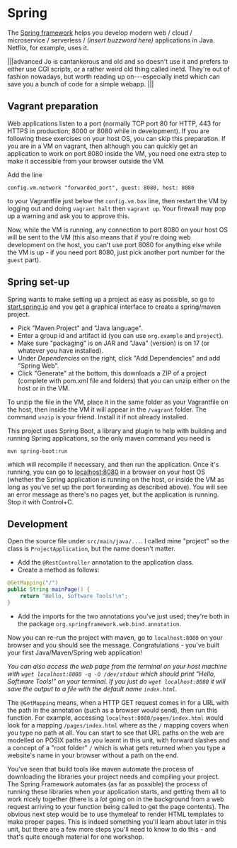 # Spring

The [Spring framework](https://spring.io/) helps you develop modern
web / cloud / microservice / serverless / _(insert buzzword here)_
applications in Java. Netflix, for example, uses it.  

|||advanced
Jo is cantankerous and old and so doesn't use it and prefers to
either use CGI scripts, or a rather weird old thing called inetd.
They're out of fashion nowadays, but worth reading up on---especially
inetd which can save you a bunch of code for a simple webapp.
|||

## Vagrant preparation

Web applications listen to a port (normally TCP port 80 for HTTP, 443
for HTTPS in production; 8000 or 8080 while in development). If you
are following these exercises on your host OS, you can skip this
preparation. If you are in a VM on vagrant, then although you can quickly get an application to work on port 8080 inside the VM, you need one extra step to make it accessible from your browser outside the VM.

Add the line

    config.vm.network "forwarded_port", guest: 8080, host: 8080

to your Vagrantfile just below the `config.vm.box` line, then restart the VM by logging out and doing `vagrant halt` then `vagrant up`. Your firewall may pop up a warning and ask you to approve this.

Now, while the VM is running, any connection to port 8080 on your host OS will be sent to the VM (this also means that if you're doing web development on the host, you can't use port 8080 for anything else while the VM is up - if you need port 8080, just pick another port number for the `guest` part).

## Spring set-up

Spring wants to make setting up a project as easy as possible, so go to [start.spring.io](https://start.spring.io/) and you get a graphical interface to create a spring/maven project.

  * Pick "Maven Project" and "Java language".
  * Enter a group id and artifact id (you can use `org.example` and `project`).
  * Make sure "packaging" is on JAR and "Java" (version) is on 17 (or
    whatever you have installed).
  * Under _Dependencies_ on the right, click "Add Dependencies" and add "Spring Web".
  * Click "Generate" at the bottom, this downloads a ZIP of a project (complete with pom.xml file and folders) that you can unzip either on the host or in the VM.

To unzip the file in the VM, place it in the same folder as your
Vagrantfile on the host, then inside the VM it will appear in the
`/vagrant` folder. The command `unzip` is your friend.  Install it if
not already installed.

This project uses Spring Boot, a library and plugin to help with building and running Spring applications, so the only maven command you need is

    mvn spring-boot:run

which will recompile if necessary, and then run the application. Once it's running, you can go to [localhost:8080](http://localhost:8080) in a browser on your host OS (whether the Spring application is running on the host, or inside the VM as long as you've set up the port forwarding as described above). You will see an error message as there's no pages yet, but the application is running. Stop it with Control+C.

## Development

Open the source file under `src/main/java/...`. I called mine "project" so the class is `ProjectApplication`, but the name doesn't matter.

  - Add the `@RestController` annotation to the application class.
  - Create a method as follows:

```java
@GetMapping("/")
public String mainPage() {
    return "Hello, Software Tools!\n";    
}
```

  - Add the imports for the two annotations you've just used; they're both in the package `org.springframework.web.bind.annotation`.

Now you can re-run the project with maven, go to `localhost:8080` on your browser and you should see the message. Congratulations - you've built your first Java/Maven/Spring web application!

_You can also access the web page from the terminal on your host machine with `wget localhost:8080 -q -O /dev/stdout` which should print "Hello, Software Tools!" on your terminal. If you just do `wget localhost:8080` it will save the output to a file with the default name `index.html`._

The `@GetMapping` means, when a HTTP GET request comes in for a URL with the path in the annotation (such as a browser would send), then run this function. For example, accessing `localhost:8080/pages/index.html` would look for a mapping `/pages/index.html` where as the `/` mapping covers when you type no path at all. You can start to see that URL paths on the web are modelled on POSIX paths as you learnt in this unit, with forward slashes and a concept of a "root folder" `/` which is what gets returned when you type a website's name in your browser without a path on the end.

You've seen that build tools like maven automate the process of downloading the libraries your project needs and compiling your project. The Spring Framework automates (as far as possible) the process of running these libraries when your application starts, and getting them all to work nicely together (there is a _lot_ going on in the background from a web request arriving to your function being called to get the page contents).
The obvious next step would be to use thymeleaf to render HTML templates to make proper pages. This is indeed something you'll learn about later in this unit, but there are a few more steps you'll need to know to do this - and that's quite enough material for one workshop.
